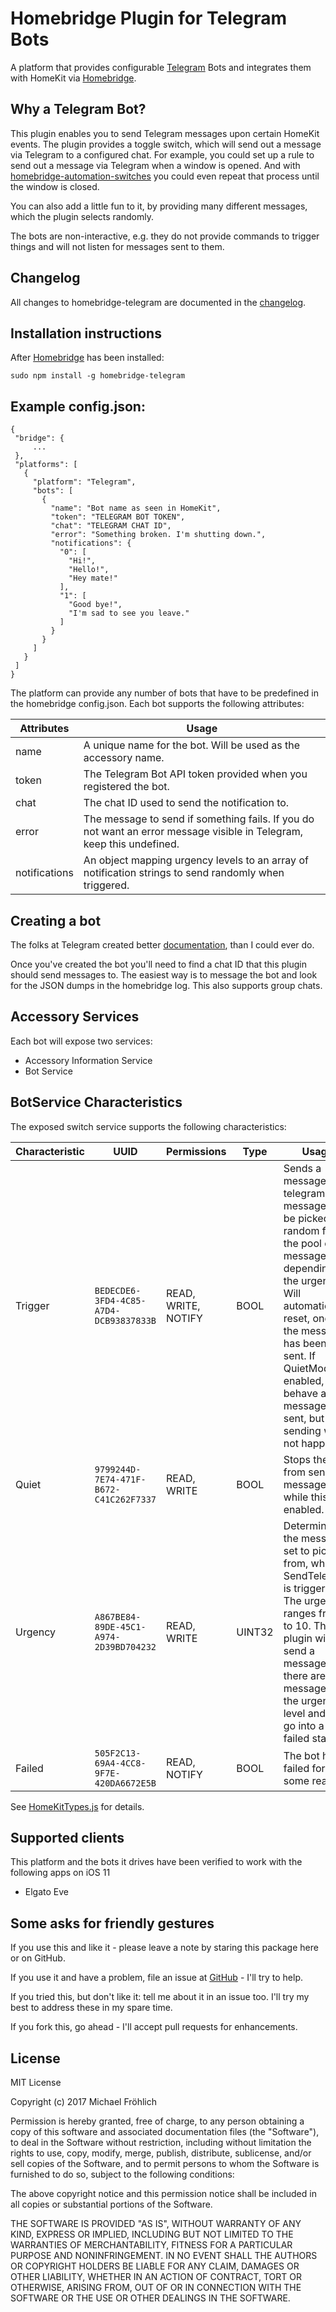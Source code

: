 
# Homebridge Plugin for Telegram Bots

A platform that provides configurable [Telegram](https://telegram.org) Bots and integrates
them with HomeKit via [Homebridge](https://github.com/nfarina/homebridge).

## Why a Telegram Bot?

This plugin enables you to send Telegram messages upon certain HomeKit events. The plugin provides
a toggle switch, which will send out a message via Telegram to a configured chat. For example, you
could set up a rule to send out a message via Telegram when a window is opened. And with [homebridge-automation-switches](https://github.com/grover/homebridge-automation-switches) you could even repeat that process until the window is closed.

You can also add a little fun to it, by providing many different messages, which the plugin selects
randomly.

The bots are non-interactive, e.g. they do not provide commands to trigger things and will
not listen for messages sent to them.

## Changelog

All changes to homebridge-telegram are documented in the [changelog](CHANGELOG.md).

## Installation instructions

After [Homebridge](https://github.com/nfarina/homebridge) has been installed:

 ```sudo npm install -g homebridge-telegram```

## Example config.json:

 ```
{
  "bridge": {
      ...
  },
  "platforms": [
    {
      "platform": "Telegram",
      "bots": [
        {
          "name": "Bot name as seen in HomeKit",
          "token": "TELEGRAM BOT TOKEN",
          "chat": "TELEGRAM CHAT ID",
          "error": "Something broken. I'm shutting down.",
          "notifications": {
            "0": [
              "Hi!",
              "Hello!",
              "Hey mate!"
            ],
            "1": [
              "Good bye!",
              "I'm sad to see you leave."
            ]
          }
        }
      ]
    }
  ]
}
```

The platform can provide any number of bots that have to be predefined in the homebridge config.json. Each bot supports the following attributes:

| Attributes | Usage |
|------------|-------|
| name | A unique name for the bot. Will be used as the accessory name. |
| token | The Telegram Bot API token provided when you registered the bot. |
| chat | The chat ID used to send the notification to. |
| error | The message to send if something fails. If you do not want an error message visible in Telegram, keep this undefined. |
| notifications | An object mapping urgency levels to an array of notification strings to send randomly when triggered. |

## Creating a bot

The folks at Telegram created better [documentation](https://core.telegram.org/bots#6-botfather), than I could ever do.

Once you've created the bot you'll need to find a chat ID that this plugin should send messages to. The easiest
way is to message the bot and look for the JSON dumps in the homebridge log. This also supports group chats.

## Accessory Services

Each bot will expose two services:

* Accessory Information Service
* Bot Service

## BotService Characteristics

The exposed switch service supports the following characteristics:

| Characteristic | UUID | Permissions | Type | Usage |
|---|---|---|---|---|
| Trigger | `BEDECDE6-3FD4-4C85-A7D4-DCB93837833B` | READ, WRITE, NOTIFY | BOOL | Sends a message via telegram. The message will be picked at random from the pool of messages depending on the urgency. Will automatically reset, once the message has been sent. If QuietMode is enabled, will behave as if a message was sent, but the sending will not happen. |
| Quiet | `9799244D-7E74-471F-B672-C41C262F7337` | READ, WRITE | BOOL | Stops the bot from sending messages, while this is enabled. |
| Urgency | `A867BE84-89DE-45C1-A974-2D39BD704232` | READ, WRITE | UINT32 | Determines the message set to pick from, when SendTelegram is triggered. The urgency ranges from 0 to 10. The plugin will not send a message if there are no messages for the urgency level and will go into a fatal failed state. |
| Failed | `505F2C13-69A4-4CC8-9F7E-420DA6672E5B` | READ, NOTIFY | BOOL | The bot has failed for some reason. |

See [HomeKitTypes.js](src/HomeKitTypes.js) for details.

## Supported clients

This platform and the bots it drives have been verified to work with the following apps on iOS 11

* Elgato Eve

## Some asks for friendly gestures

If you use this and like it - please leave a note by staring this package here or on GitHub.

If you use it and have a
problem, file an issue at [GitHub](https://github.com/grover/homebridge-telegram/issues) - I'll try
to help. 

If you tried this, but don't like it: tell me about it in an issue too. I'll try my best
to address these in my spare time.

If you fork this, go ahead - I'll accept pull requests for enhancements.

## License

MIT License

Copyright (c) 2017 Michael Fröhlich

Permission is hereby granted, free of charge, to any person obtaining a copy
of this software and associated documentation files (the "Software"), to deal
in the Software without restriction, including without limitation the rights
to use, copy, modify, merge, publish, distribute, sublicense, and/or sell
copies of the Software, and to permit persons to whom the Software is
furnished to do so, subject to the following conditions:

The above copyright notice and this permission notice shall be included in all
copies or substantial portions of the Software.

THE SOFTWARE IS PROVIDED "AS IS", WITHOUT WARRANTY OF ANY KIND, EXPRESS OR
IMPLIED, INCLUDING BUT NOT LIMITED TO THE WARRANTIES OF MERCHANTABILITY,
FITNESS FOR A PARTICULAR PURPOSE AND NONINFRINGEMENT. IN NO EVENT SHALL THE
AUTHORS OR COPYRIGHT HOLDERS BE LIABLE FOR ANY CLAIM, DAMAGES OR OTHER
LIABILITY, WHETHER IN AN ACTION OF CONTRACT, TORT OR OTHERWISE, ARISING FROM,
OUT OF OR IN CONNECTION WITH THE SOFTWARE OR THE USE OR OTHER DEALINGS IN THE
SOFTWARE.
